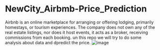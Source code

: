 # NewCity_Airbmb-Price_Prediction
Airbnb is an online marketplace for arranging or offering lodging, primarily homestays, or tourism experiences. 
The company does not own any of the real estate listings, nor does it host events, it acts as a broker, receiving commissions from each booking.
un this repo we will try to do some analysis about data and dpredict the price.
![image](https://user-images.githubusercontent.com/44525535/136638881-3852939f-c374-4569-bb69-4cf39dda4fb6.png)

